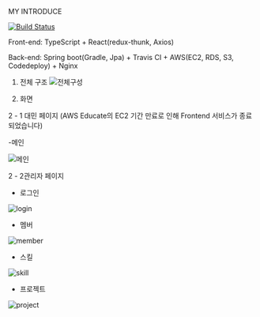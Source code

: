 MY INTRODUCE

[![Build Status](https://www.travis-ci.com/whdals7337/my-introduce.svg?branch=master)](https://www.travis-ci.com/whdals7337/my-introduce)

Front-end: TypeScript + React(redux-thunk, Axios)

Back-end: Spring boot(Gradle, Jpa) + Travis CI + AWS(EC2, RDS, S3, Codedeploy) + Nginx

1. 전체 구조
![전체구성](https://user-images.githubusercontent.com/55545105/103891768-c4ad4500-512d-11eb-83a2-071f314a2d6a.PNG)



2. 화면

2 - 1 대민 페이지 (AWS Educate의 EC2 기간 만료로 인해 Frontend 서비스가 종료 되었습니다)

-메인

![메인](https://user-images.githubusercontent.com/55545105/103889366-a5141d80-5129-11eb-967c-a39713632c1e.PNG)




2 - 2관리자 페이지

- 로그인

![login](https://user-images.githubusercontent.com/55545105/103889345-9a598880-5129-11eb-9caa-331db08e2531.PNG)


- 멤버

![member](https://user-images.githubusercontent.com/55545105/103889349-9cbbe280-5129-11eb-89fa-34de0996f472.PNG)


- 스킬

![skill](https://user-images.githubusercontent.com/55545105/103889361-a0e80000-5129-11eb-9d55-41f1f13a2750.PNG)


- 프로젝트

![project](https://user-images.githubusercontent.com/55545105/103889364-a2b1c380-5129-11eb-9cae-a1ca14066d7c.PNG)
